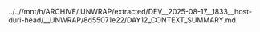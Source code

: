 ../..//mnt/h/ARCHIVE/.UNWRAP/extracted/DEV__2025-08-17__1833__host-duri-head/__UNWRAP/8d55071e22/DAY12_CONTEXT_SUMMARY.md